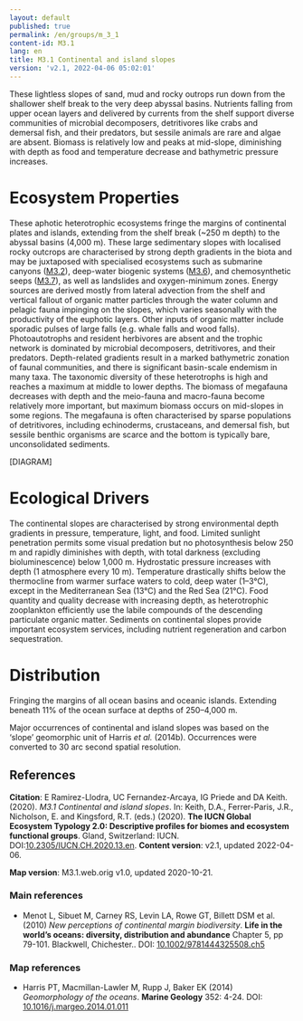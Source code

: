 ```yaml
---
layout: default
published: true
permalink: /en/groups/m_3_1
content-id: M3.1
lang: en
title: M3.1 Continental and island slopes
version: 'v2.1, 2022-04-06 05:02:01'
---
```


These lightless slopes of sand, mud and rocky outrops run down from the shallower shelf break to the very deep abyssal basins. Nutrients falling from upper ocean layers and delivered by currents from the shelf support diverse communities of microbial decomposers, detritivores like crabs and demersal fish, and their predators, but sessile animals are rare and algae are absent. Biomass is relatively low and peaks at mid-slope, diminishing with depth as food and temperature decrease and bathymetric pressure increases.

# Ecosystem Properties
 
These aphotic heterotrophic ecosystems fringe the margins of continental plates and islands, extending from the shelf break (~250 m depth) to the abyssal basins (4,000 m). These large sedimentary slopes with localised rocky outcrops are characterised by strong depth gradients in the biota and may be juxtaposed with specialised ecosystems such as submarine canyons ([M3.2](/explore/groups/M3.2)), deep-water biogenic systems ([M3.6](/explore/groups/M3.6)), and chemosynthetic seeps ([M3.7](/explore/groups/M3.7)), as well as landslides and oxygen-minimum zones. Energy sources are derived mostly from lateral advection from the shelf and vertical fallout of organic matter particles through the water column and pelagic fauna impinging on the slopes, which varies seasonally with the productivity of the euphotic layers. Other inputs of organic matter include sporadic pulses of large falls (e.g. whale falls and wood falls). Photoautotrophs and resident herbivores are absent and the trophic network is dominated by microbial decomposers, detritivores, and their predators. Depth-related gradients result in a marked bathymetric zonation of faunal communities, and there is significant basin-scale endemism in many taxa. The taxonomic diversity of these heterotrophs is high and reaches a maximum at middle to lower depths. The biomass of megafauna decreases with depth and the meio-fauna and macro-fauna become relatively more important, but maximum biomass occurs on mid-slopes in some regions. The megafauna is often characterised by sparse populations of detritivores, including echinoderms, crustaceans, and demersal fish, but sessile benthic organisms are scarce and the bottom is typically bare, unconsolidated sediments.

[DIAGRAM]

# Ecological Drivers
 
The continental slopes are characterised by strong environmental depth gradients in pressure, temperature, light, and food. Limited sunlight penetration permits some visual predation but no photosynthesis below 250 m and rapidly diminishes with depth, with total darkness (excluding bioluminescence) below 1,000 m. Hydrostatic pressure increases with depth (1 atmosphere every 10 m). Temperature drastically shifts below the thermocline from warmer surface waters to cold, deep water (1–3°C), except in the Mediterranean Sea (13°C) and the Red Sea (21°C). Food quantity and quality decrease with increasing depth, as heterotrophic zooplankton efficiently use the labile compounds of the descending particulate organic matter. Sediments on continental slopes provide important ecosystem services, including nutrient regeneration and carbon sequestration.
 
# Distribution
 
Fringing the margins of all ocean basins and oceanic islands. Extending beneath 11% of the ocean surface at depths of 250–4,000 m.

Major occurrences of continental and island slopes was based on the ‘slope’ geomorphic unit of Harris _et al._ (2014b). Occurrences were converted to 30 arc second spatial resolution.

## References

**Citation**: E Ramirez-Llodra, UC Fernandez-Arcaya, IG Priede and DA Keith. (2020). *M3.1 Continental and island slopes*. In: Keith, D.A., Ferrer-Paris, J.R., Nicholson, E. and Kingsford, R.T. (eds.) (2020). **The IUCN Global Ecosystem Typology 2.0: Descriptive profiles for biomes and ecosystem functional groups**. Gland, Switzerland: IUCN. DOI:[10.2305/IUCN.CH.2020.13.en](https://doi.org/10.2305/IUCN.CH.2020.13.en).
**Content version**: v2.1, updated 2022-04-06.

**Map version**: M3.1.web.orig v1.0, updated 2020-10-21.

### Main references
* Menot L, Sibuet M, Carney RS, Levin LA, Rowe GT, Billett DSM et al.  (2010) *New perceptions of continental margin biodiversity*. **Life in the world’s oceans: diversity, distribution and abundance** Chapter 5, pp 79-101. Blackwell, Chichester.. DOI: [10.1002/9781444325508.ch5](http://doi.org/10.1002/9781444325508.ch5)

### Map references
* Harris PT, Macmillan-Lawler M, Rupp J, Baker EK  (2014) *Geomorphology of the oceans*. **Marine Geology** 352: 4-24. DOI: [10.1016/j.margeo.2014.01.011](http://doi.org/10.1016/j.margeo.2014.01.011)
